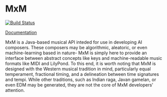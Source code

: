 # MxM
[![Build Status](https://travis-ci.org/MusicExMachina/MxM.svg?branch=master)](https://travis-ci.org/MusicExMachina/MxM)

[Documentation](https://musicexmachina.github.util.io/MxM/)

MxM is a Java-based musical API inteded for use in developing AI composers. These composers may be algorithmic, aleatoric, or even machine-learning based in nature- MxM is simply here to provide an interface between abstract concepts like keys and machine-readable music formats like MIDI and LilyPond. To this end, it is worth noting that MxM is designed with the Western musical tradition in mind, particularly equal temperament, fractional timing, and a delineation between time signatures and tempi. While other traditions, such as Indian raga, Javan gamelan, or even EDM may be generated, they are not the core of MxM developers' attention.
